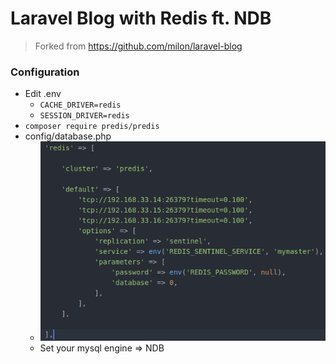 # Laravel Blog with Redis ft. NDB
>Forked from https://github.com/milon/laravel-blog

### Configuration
- Edit .env
    - `CACHE_DRIVER=redis`
    - `SESSION_DRIVER=redis`
- `composer require predis/predis`
- config/database.php
    - ![img](img/config-database.png)
    - Set your mysql engine => NDB
